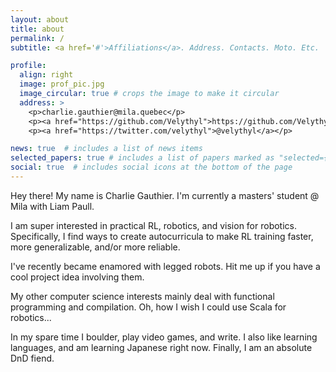 ```yaml
---
layout: about
title: about
permalink: /
subtitle: <a href='#'>Affiliations</a>. Address. Contacts. Moto. Etc.

profile:
  align: right
  image: prof_pic.jpg
  image_circular: true # crops the image to make it circular
  address: >
    <p>charlie.gauthier@mila.quebec</p>
    <p><a href="https://github.com/Velythyl">https://github.com/Velythyl</a></p>
    <p><a href="https://twitter.com/velythyl">@velythyl</a></p>

news: true  # includes a list of news items
selected_papers: true # includes a list of papers marked as "selected={true}"
social: true  # includes social icons at the bottom of the page
---
```


Hey there! My name is Charlie Gauthier. I'm currently a masters' student @ Mila with Liam Paull.

I am super interested in practical RL, robotics, and vision for robotics. Specifically, I find ways to create autocurricula
to make RL training faster, more generalizable, and/or more reliable.

I've recently became enamored with legged robots. Hit me up if you have a cool project idea involving them.

My other computer science interests mainly deal with functional programming and compilation. Oh, how I wish I could use Scala for
robotics...

In my spare time I boulder, play video games, and write. I also like learning languages, and am learning Japanese right now. Finally, I am an absolute DnD fiend.
